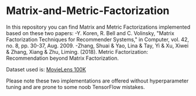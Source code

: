 # Matrix-and-Metric-Factorization
In this repository you can find Matrix and Metric Factorizations implemented based on these two papers:
-Y. Koren, R. Bell and C. Volinsky, "Matrix Factorization Techniques for Recommender Systems," in Computer, vol. 42, no. 8, pp. 30-37, Aug. 2009.
-Zhang, Shuai & Yao, Lina & Tay, Yi & Xu, Xiwei & Zhang, Xiang & Zhu, Liming. (2018). Metric Factorization: Recommendation beyond Matrix Factorization. 

Dataset used is: [MovieLens 100K](https://grouplens.org/datasets/movielens/100k/)

Please note these two implementations are offered without hyperparameter tuning and are prone to some noob TensorFlow mistakes.
